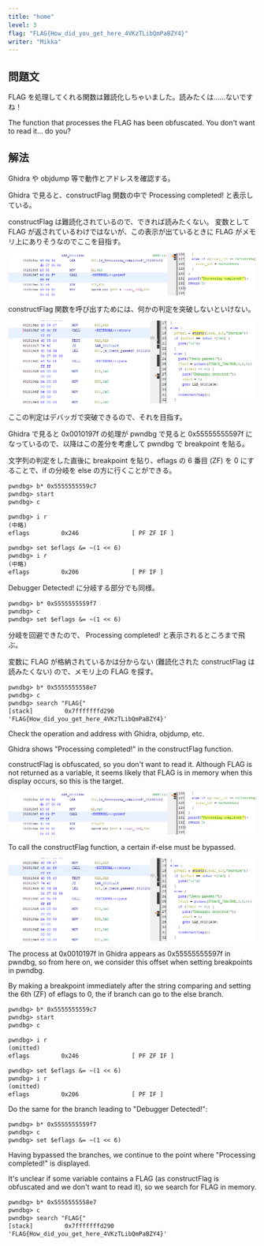 ```yaml
---
title: "home"
level: 3
flag: "FLAG{How_did_you_get_here_4VKzTLibQmPaBZY4}"
writer: "Mikka"
---
```


## 問題文

FLAG を処理してくれる関数は難読化しちゃいました。読みたくは……ないですね！

The function that processes the FLAG has been obfuscated. You don't want to read it... do you?

## 解法

Ghidra や objdump 等で動作とアドレスを確認する。

Ghidra で見ると、constructFlag 関数の中で Processing completed! と表示している。

constructFlag は難読化されているので、できれば読みたくない。
変数として FLAG が返されているわけではないが、この表示が出ているときに FLAG がメモリ上にありそうなのでここを目指す。

![Ghidra](img/image.png)

constructFlag 関数を呼び出すためには、何かの判定を突破しないといけない。

![Ghidra2](img/image-1.png)

ここの判定はデバッガで突破できるので、それを目指す。

Ghidra で見ると 0x0010197f の処理が pwndbg で見ると 0x55555555597f になっているので、以降はこの差分を考慮して pwndbg で breakpoint を貼る。

文字列の判定をした直後に breakpoint を貼り、eflags の 6 番目 (ZF) を 0 にすることで、if の分岐を else の方に行くことができる。

```
pwndbg> b* 0x5555555559c7
pwndbg> start
pwndbg> c
```

```
pwndbg> i r
(中略)
eflags         0x246               [ PF ZF IF ]
```

```
pwndbg> set $eflags &= ~(1 << 6)
pwndbg> i r
(中略)
eflags         0x206               [ PF IF ]
```

Debugger Detected! に分岐する部分でも同様。

```
pwndbg> b* 0x5555555559f7
pwndbg> c
pwndbg> set $eflags &= ~(1 << 6)
```

分岐を回避できたので、 Processing completed! と表示されるところまで飛ぶ。

変数に FLAG が格納されているかは分からない (難読化された constructFlag は読みたくない) ので、メモリ上の FLAG を探す。

```
pwndbg> b* 0x5555555558e7
pwndbg> c
pwndbg> search "FLAG{"
[stack]         0x7fffffffd290 'FLAG{How_did_you_get_here_4VKzTLibQmPaBZY4}'
```

Check the operation and address with Ghidra, objdump, etc.

Ghidra shows "Processing completed!" in the constructFlag function.

constructFlag is obfuscated, so you don't want to read it.
Although FLAG is not returned as a variable, it seems likely that FLAG is in memory when this display occurs, so this is the target.

![Ghidra](img/image.png)

To call the constructFlag function, a certain if-else must be bypassed.

![Ghidra](img/image-1.png)

The process at 0x0010197f in Ghidra appears as 0x55555555597f in pwndbg, so from here on, we consider this offset when setting breakpoints in pwndbg.

By making a breakpoint immediately after the string comparing and setting the 6th (ZF) of eflags to 0, the if branch can go to the else branch.

```
pwndbg> b* 0x5555555559c7
pwndbg> start
pwndbg> c
```

```
pwndbg> i r
(omitted)
eflags         0x246               [ PF ZF IF ]
```

```
pwndbg> set $eflags &= ~(1 << 6)
pwndbg> i r
(omitted)
eflags         0x206               [ PF IF ]
```

Do the same for the branch leading to "Debugger Detected!":

```
pwndbg> b* 0x5555555559f7
pwndbg> c
pwndbg> set $eflags &= ~(1 << 6)
```

Having bypassed the branches, we continue to the point where "Processing completed!" is displayed.

It's unclear if some variable contains a FLAG (as constructFlag is obfuscated and we don't want to read it), so we search for FLAG in memory.

```
pwndbg> b* 0x5555555558e7
pwndbg> c
pwndbg> search "FLAG{"
[stack]         0x7fffffffd290 'FLAG{How_did_you_get_here_4VKzTLibQmPaBZY4}'
```

